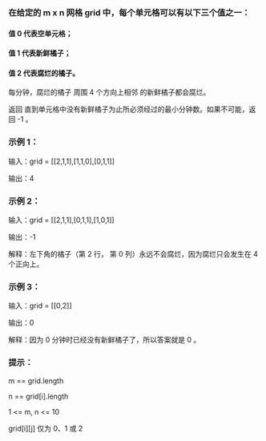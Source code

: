 ### 在给定的 m x n 网格 grid 中，每个单元格可以有以下三个值之一：

#### 值 0 代表空单元格；

#### 值 1 代表新鲜橘子；

#### 值 2 代表腐烂的橘子。

每分钟，腐烂的橘子 周围 4 个方向上相邻 的新鲜橘子都会腐烂。

返回 直到单元格中没有新鲜橘子为止所必须经过的最小分钟数。如果不可能，返回 -1 。


### 示例 1：

输入：grid = [[2,1,1],[1,1,0],[0,1,1]]

输出：4

### 示例 2：

输入：grid = [[2,1,1],[0,1,1],[1,0,1]]

输出：-1

解释：左下角的橘子（第 2 行， 第 0 列）永远不会腐烂，因为腐烂只会发生在 4 个正向上。

### 示例 3：

输入：grid = [[0,2]]

输出：0

解释：因为 0 分钟时已经没有新鲜橘子了，所以答案就是 0 。


### 提示：

m == grid.length

n == grid[i].length

1 <= m, n <= 10

grid[i][j] 仅为 0、1 或 2